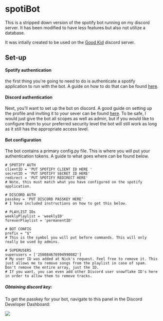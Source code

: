 # spotiBot

This is a stripped down version of the spotify bot running on my discord server. It has been modified to have less features but also not utilize a database.

It was intially created to be used on the [Good Kid](https://twitter.com/goodkidband "Good Kid") discord server. 

## Set-up
#### Spotify authentication
the first thing you're going to need to do is authenticate a spotify application to run with the bot. A guide on how to do that can be found [here](https://developer.spotify.com/documentation/general/guides/authorization-guide/ "here").

#### Discord authentication
Next, you'll want to set up the bot on discord. A good guide on setting up the profile and inviting it to your sever can be found [here](https://discordpy.readthedocs.io/en/latest/discord.html "here"). To be safe, I would just give the bot all scopes as well as admin, but if you would like to configure them to your preferred security level the bot will still work as long as it still has the appropriate access level.

#### Bot configuration

The bot contains a primary config.py file. This is where you will put your authentication tokens. A guide to what goes where can be found below.

```
# SPOTIFY AUTH
clientID = 'PUT SPOTIFY CLIENT ID HERE '
secretID = 'PUT SPOTIFY SECRET ID HERE'
redirect = 'PUT SPOTIFY REDIRECT HERE' 
# Note, this must match what you have configured on the spotify application.

# DISCORD AUTH
passkey = 'PUT DISCORD PASSKEY HERE'
# I have included instructions on how to get this below.

# PLAYLIST IDs
weeklyPlaylist = 'weeklyID'
foreverPlaylist = 'permanentID'

# BOT CONFIG
prefix = "$"
# This is the symbol you will put before commands. This will only really be used by admins.

# SUPERUSERS
superusers = ['258084676994990082'] 
# My user ID was added at Nick's request. Feel free to remove it. This just allows me to remove songs from the playlist in case of spam. Don't remove the entire array, just the ID. 
# If you want, you can even add other Discord user snowflake ID's here in order to allow them to remove tracks.
```

##### Obtaining discord key:
To get the passkey for your bot, navigate to this panel in the Discord Developer Dashboard:

![](https://robocrop.realpython.net/?url=https%3A//files.realpython.com/media/discord-bot-copy-token.1228e6cb6cba.png&w=1512&sig=c8c437a86a1fb23a94e35050f5c969f5f20c4814)
